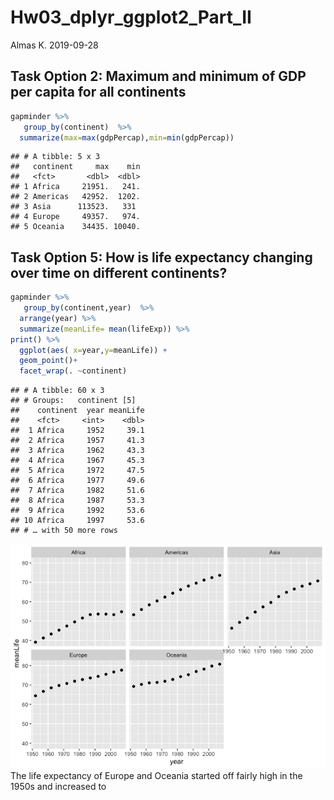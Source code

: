 Hw03\_dplyr\_ggplot2\_Part\_II
================
Almas K.
2019-09-28

Task Option 2: Maximum and minimum of GDP per capita for all continents
-----------------------------------------------------------------------

``` r
gapminder %>%
   group_by(continent)  %>%
  summarize(max=max(gdpPercap),min=min(gdpPercap)) 
```

    ## # A tibble: 5 x 3
    ##   continent     max    min
    ##   <fct>       <dbl>  <dbl>
    ## 1 Africa     21951.   241.
    ## 2 Americas   42952.  1202.
    ## 3 Asia      113523.   331 
    ## 4 Europe     49357.   974.
    ## 5 Oceania    34435. 10040.

Task Option 5: How is life expectancy changing over time on different continents?
---------------------------------------------------------------------------------

``` r
gapminder %>%
   group_by(continent,year)  %>%
  arrange(year) %>%
  summarize(meanLife= mean(lifeExp)) %>%
print() %>%
  ggplot(aes( x=year,y=meanLife)) + 
  geom_point()+
  facet_wrap(. ~continent) 
```

    ## # A tibble: 60 x 3
    ## # Groups:   continent [5]
    ##    continent  year meanLife
    ##    <fct>     <int>    <dbl>
    ##  1 Africa     1952     39.1
    ##  2 Africa     1957     41.3
    ##  3 Africa     1962     43.3
    ##  4 Africa     1967     45.3
    ##  5 Africa     1972     47.5
    ##  6 Africa     1977     49.6
    ##  7 Africa     1982     51.6
    ##  8 Africa     1987     53.3
    ##  9 Africa     1992     53.6
    ## 10 Africa     1997     53.6
    ## # … with 50 more rows

![](Hw03_dplyr_ggplot2_Part_II_files/figure-markdown_github/unnamed-chunk-2-1.png) The life expectancy of Europe and Oceania started off fairly high in the 1950s and increased to
